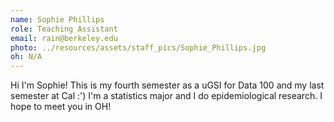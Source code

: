 ```yaml
---
name: Sophie Phillips
role: Teaching Assistant
email: rain@berkeley.edu
photo: ../resources/assets/staff_pics/Sophie_Phillips.jpg
oh: N/A
---
```


Hi I'm Sophie! This is my fourth semester as a uGSI for Data 100 and my last semester at Cal :') I'm a statistics major and I do epidemiological research. I hope to meet you in OH!
